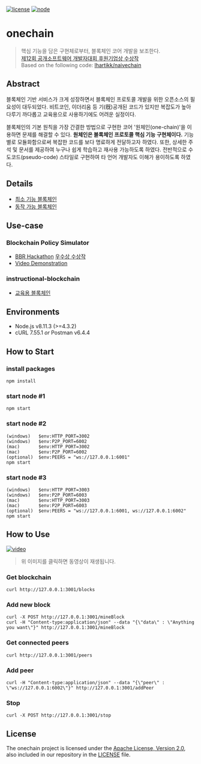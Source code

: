 [![license](https://img.shields.io/badge/license-Apache%202.0-blue.svg)](https://opensource.org/licenses/Apache-2.0)
[![node](https://img.shields.io/badge/node-%3E%3D4.3.2-brightgreen.svg)](https://nodejs.org/en/)   

# onechain
> 핵심 기능을 담은 구현체로부터, 블록체인 코어 개발을 보조한다.   
> [제12회 공개소프트웨어 개발자대회 후원기업상 수상작](https://project.oss.kr)   
> Based on the following code: [lhartikk/naivechain](https://github.com/lhartikk/naivechain)   

## Abstract
블록체인 기반 서비스가 크게 성장하면서 블록체인 프로토콜 개발을 위한 오픈소스의 필요성이 대두되었다.
비트코인, 이더리움 등 기(旣)공개된 코드가 있지만 복잡도가 높아 다루기 까다롭고 교육용으로 사용하기에도 어려운 실정이다.   

블록체인의 기본 원칙을 가장 간결한 방법으로 구현한 코어 '원체인(one-chain)'을 이용하면 문제를 해결할 수 있다.
**원체인은 블록체인 프로토콜 핵심 기능 구현체이다.**
기능별로 모듈화함으로써 복잡한 코드를 보다 명료하게 전달하고자 하였다.
또한, 상세한 주석 및 문서를 제공하여 누구나 쉽게 학습하고 재사용 가능하도록 하였다.
전반적으로 수도코드(pseudo-code) 스타일로 구현하여 타 언어 개발자도 이해가 용이하도록 하였다.   

## Details
- [최소 기능 블록체인](https://github.com/JOYUJEONG/onechain/blob/master/1_minimal_functional/README.md)   
- [동작 가능 블록체인](https://github.com/JOYUJEONG/onechain/blob/master/2_drivable/README.md)   

## Use-case

### Blockchain Policy Simulator
- [BBR Hackathon](http://www.breview.kr)
[우수상 수상작](http://decenter.sedaily.com/NewsView/1S639FV540)    
- [Video Demonstration](https://www.youtube.com/watch?v=aFcnPziT4FE)    

### instructional-blockchain
- [교육용 블록체인](https://github.com/twodude/instructional-blockchain)   

## Environments
- Node.js v8.11.3 (>=4.3.2)
- cURL 7.55.1 *or* Postman v6.4.4

## How to Start

### install packages
```
npm install
```
### start node #1
```
npm start
```
### start node #2
```
(windows)   $env:HTTP_PORT=3002
(windows)   $env:P2P_PORT=6002
(mac)       $env:HTTP_PORT=3002
(mac)       $env:P2P_PORT=6002
(optional)  $env:PEERS = "ws://127.0.0.1:6001"
npm start
```
### start node #3
```
(windows)   $env:HTTP_PORT=3003
(windows)   $env:P2P_PORT=6003
(mac)       $env:HTTP_PORT=3003
(mac)       $env:P2P_PORT=6003
(optional)  $env:PEERS = "ws://127.0.0.1:6001, ws://127.0.0.1:6002"
npm start
```

## How to Use
[![video](http://img.youtube.com/vi/NgkADMy8j6Y/0.jpg)](https://www.youtube.com/watch?v=NgkADMy8j6Y)   
> 위 이미지를 클릭하면 동영상이 재생됩니다.

### Get blockchain
```
curl http://127.0.0.1:3001/blocks
```

### Add new block
```
curl -X POST http://127.0.0.1:3001/mineBlock
curl -H "Content-type:application/json" --data "{\"data\" : \"Anything you want\"}" http://127.0.0.1:3001/mineBlock
```

### Get connected peers
```
curl http://127.0.0.1:3001/peers
```

### Add peer
```
curl -H "Content-type:application/json" --data "{\"peer\" : \"ws://127.0.0.1:6002\"}" http://127.0.0.1:3001/addPeer
```

### Stop
```
curl -X POST http://127.0.0.1:3001/stop
```

## License
The onechain project is licensed under the [Apache License, Version 2.0](https://opensource.org/licenses/Apache-2.0), also included in our repository in the [LICENSE](https://github.com/JOYUJEONG/onechain/blob/master/LICENSE) file.
